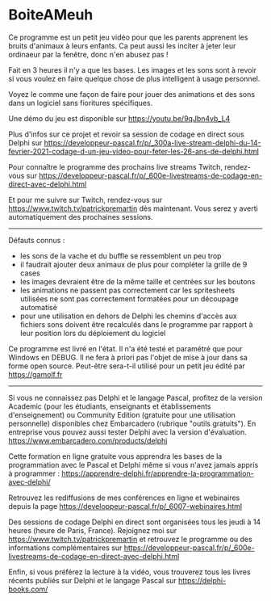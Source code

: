# BoiteAMeuh

Ce programme est un petit jeu vidéo pour que les parents apprenent les bruits d'animaux à leurs enfants. Ca peut aussi les inciter à jeter leur ordinaeur par la fenêtre, donc n'en abusez pas !

Fait en 3 heures il n'y a que les bases. Les images et les sons sont à revoir si vous voulez en faire quelque chose de plus intelligent à usage personnel.

Voyez le comme une façon de faire pour jouer des animations et des sons dans un logiciel sans fioritures spécifiques.

Une démo du jeu est disponible sur https://youtu.be/9qJbn4vb_L4

Plus d'infos sur ce projet et revoir sa session de codage en direct sous Delphi sur https://developpeur-pascal.fr/p/_300a-live-stream-delphi-du-14-fevrier-2021-codage-d-un-jeu-video-pour-feter-les-26-ans-de-delphi.html

Pour connaître le programme des prochains live streams Twitch, rendez-vous sur https://developpeur-pascal.fr/p/_600e-livestreams-de-codage-en-direct-avec-delphi.html

Et pour me suivre sur Twitch, rendez-vous sur https://www.twitch.tv/patrickpremartin dès maintenant. Vous serez y averti automatiquement des prochaines sessions.

-----

Défauts connus :
- les sons de la vache et du buffle se ressemblent un peu trop
- il faudrait ajouter deux animaux de plus pour compléter la grille de 9 cases
- les images devraient être de la même taille et centrées sur les boutons
- les animations ne passent pas correctement car les spritesheets utilisées ne sont pas correctement formatées pour un découpage automatisé
- pour une utilisation en dehors de Delphi les chemins d'accès aux fichiers sons doivent être recalculés dans le programme par rapport à leur position lors du déploiement du logiciel

Ce programme est livré en l'état. Il n'a été testé et paramétré que pour Windows en DEBUG. Il ne fera à priori pas l'objet de mise à jour dans sa forme open source. Peut-être sera-t-il utilisé pour un petit jeu édité par https://gamolf.fr

-----

Si vous ne connaissez pas Delphi et le langage Pascal, profitez de la version Academic (pour les étudiants, enseignants et établissements d'enseignement) ou Community Edition (gratuite pour une utilisation personnelle) disponibles chez Embarcadero (rubrique "outils gratuits").
En entreprise vous pouvez aussi tester Delphi avec la version d'évaluation.
https://www.embarcadero.com/products/delphi

Cette formation en ligne gratuite vous apprendra les bases de la programmation avec le Pascal et Delphi même si vous n'avez jamais appris à programmer :
https://apprendre-delphi.fr/apprendre-la-programmation-avec-delphi/

Retrouvez les rediffusions de mes conférences en ligne et webinaires depuis la page https://developpeur-pascal.fr/p/_6007-webinaires.html

Des sessions de codage Delphi en direct sont organisées tous les jeudi à 14 heures (heure de Paris, France). Rejoignez moi sur https://www.twitch.tv/patrickpremartin et retrouvez le programme ou des informations complémentaires sur https://developpeur-pascal.fr/p/_600e-livestreams-de-codage-en-direct-avec-delphi.html

Enfin, si vous préférez la lecture à la vidéo, vous trouverez tous les livres récents publiés sur Delphi et le langage Pascal sur https://delphi-books.com/
